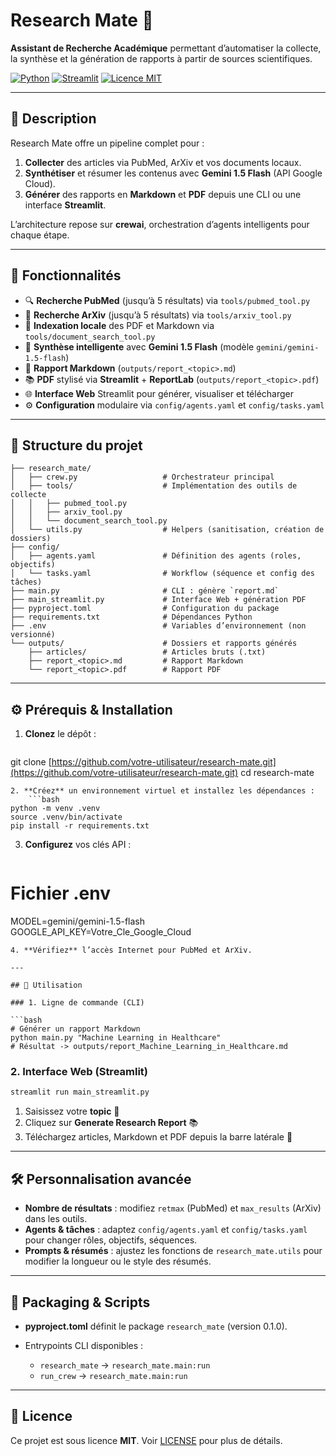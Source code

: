 # Research Mate 🚀

**Assistant de Recherche Académique** permettant d’automatiser la collecte, la synthèse et la génération de rapports à partir de sources scientifiques.

[![Python](https://img.shields.io/badge/python-3.10%2B-blue)](https://www.python.org/)
[![Streamlit](https://img.shields.io/badge/streamlit-%3E%3D1.0-green)](https://streamlit.io/)
[![Licence MIT](https://img.shields.io/badge/licence-MIT-yellow.svg)](LICENSE)

---

## 🌟 Description

Research Mate offre un pipeline complet pour :

1. **Collecter** des articles via PubMed, ArXiv et vos documents locaux.
2. **Synthétiser** et résumer les contenus avec **Gemini 1.5 Flash** (API Google Cloud).
3. **Générer** des rapports en **Markdown** et **PDF** depuis une CLI ou une interface **Streamlit**.

L’architecture repose sur **crewai**, orchestration d’agents intelligents pour chaque étape.

---

## 🔧 Fonctionnalités

* 🔍 **Recherche PubMed** (jusqu’à 5 résultats) via `tools/pubmed_tool.py`
* 📄 **Recherche ArXiv** (jusqu’à 5 résultats) via `tools/arxiv_tool.py`
* 📂 **Indexation locale** des PDF et Markdown via `tools/document_search_tool.py`
* 🤖 **Synthèse intelligente** avec **Gemini 1.5 Flash** (modèle `gemini/gemini-1.5-flash`)
* 📑 **Rapport Markdown** (`outputs/report_<topic>.md`)
* 📚 **PDF** stylisé via **Streamlit** + **ReportLab** (`outputs/report_<topic>.pdf`)
* 🌐 **Interface Web** Streamlit pour générer, visualiser et télécharger
* ⚙️ **Configuration** modulaire via `config/agents.yaml` et `config/tasks.yaml`

---

## 📂 Structure du projet

```plaintext
├── research_mate/
│   ├── crew.py                   # Orchestrateur principal
│   ├── tools/                    # Implémentation des outils de collecte
│   │   ├── pubmed_tool.py
│   │   ├── arxiv_tool.py
│   │   └── document_search_tool.py
│   └── utils.py                  # Helpers (sanitisation, création de dossiers)
├── config/
│   ├── agents.yaml               # Définition des agents (roles, objectifs)
│   └── tasks.yaml                # Workflow (séquence et config des tâches)
├── main.py                       # CLI : génère `report.md`
├── main_streamlit.py             # Interface Web + génération PDF
├── pyproject.toml                # Configuration du package
├── requirements.txt              # Dépendances Python
├── .env                          # Variables d’environnement (non versionné)
└── outputs/                      # Dossiers et rapports générés
    ├── articles/                 # Articles bruts (.txt)
    ├── report_<topic>.md         # Rapport Markdown
    └── report_<topic>.pdf        # Rapport PDF
```

---

## ⚙️ Prérequis & Installation

1. **Clonez** le dépôt :

   ```bash
   ```

git clone [https://github.com/votre-utilisateur/research-mate.git](https://github.com/votre-utilisateur/research-mate.git)
cd research-mate

````
2. **Créez** un environnement virtuel et installez les dépendances :
    ```bash
python -m venv .venv
source .venv/bin/activate
pip install -r requirements.txt
````

3. **Configurez** vos clés API :

   ```bash
   ```

# Fichier .env

MODEL=gemini/gemini-1.5-flash
GOOGLE\_API\_KEY=Votre\_Cle\_Google\_Cloud

````
4. **Vérifiez** l’accès Internet pour PubMed et ArXiv.

---

## 🚀 Utilisation

### 1. Ligne de commande (CLI)

```bash
# Générer un rapport Markdown
python main.py "Machine Learning in Healthcare"
# Résultat -> outputs/report_Machine_Learning_in_Healthcare.md
````

### 2. Interface Web (Streamlit)

```bash
streamlit run main_streamlit.py
```

1. Saisissez votre **topic** 🔎
2. Cliquez sur **Generate Research Report** 📚
3. Téléchargez articles, Markdown et PDF depuis la barre latérale 📰

---

## 🛠️ Personnalisation avancée

* **Nombre de résultats** : modifiez `retmax` (PubMed) et `max_results` (ArXiv) dans les outils.
* **Agents & tâches** : adaptez `config/agents.yaml` et `config/tasks.yaml` pour changer rôles, objectifs, séquences.
* **Prompts & résumés** : ajustez les fonctions de `research_mate.utils` pour modifier la longueur ou le style des résumés.

---

## 🧱 Packaging & Scripts

* **pyproject.toml** définit le package `research_mate` (version 0.1.0).
* Entrypoints CLI disponibles :

  * `research_mate` -> `research_mate.main:run`
  * `run_crew`      -> `research_mate.main:run`

---


## 📄 Licence

Ce projet est sous licence **MIT**. Voir [LICENSE](LICENSE) pour plus de détails.
